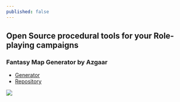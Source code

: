 ```yaml
---
published: false
---
```

## Open Source procedural tools for your Role-playing campaigns


### Fantasy Map Generator by Azgaar

- [Generator](https://azgaar.github.io/Fantasy-Map-Generator/)
- [Repository](https://github.com/azgaar/Fantasy-Map-Generator)

![](https://i.imgur.com/uJ3CULA.png)

